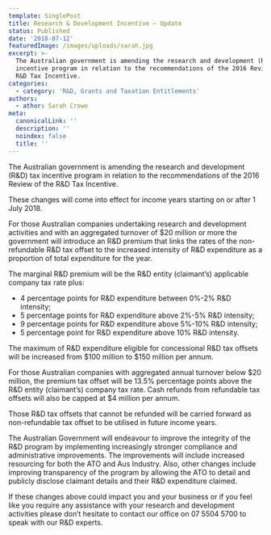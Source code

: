 ```yaml
---
template: SinglePost
title: Research & Development Incentive – Update
status: Published
date: '2018-07-12'
featuredImage: /images/uploads/sarah.jpg
excerpt: >-
  The Australian government is amending the research and development (R&D) tax
  incentive program in relation to the recommendations of the 2016 Review of the
  R&D Tax Incentive.
categories:
  - category: 'R&D, Grants and Taxation Entitlements'
authors:
  - athor: Sarah Crowe
meta:
  canonicalLink: ''
  description: ''
  noindex: false
  title: ''
---
```

The Australian government is amending the research and development (R&D) tax incentive program in relation to the recommendations of the 2016 Review of the R&D Tax Incentive.

These changes will come into effect for income years starting on or after 1 July 2018.

For those Australian companies undertaking research and development activities and with an aggregated turnover of $20 million or more the government will introduce an R&D premium that links the rates of the non-refundable R&D tax offset to the increased intensity of R&D expenditure as a proportion of total expenditure for the year.

The marginal R&D premium will be the R&D entity (claimant’s) applicable company tax rate plus:

* 4 percentage points for R&D expenditure between 0%-2% R&D intensity;
* 5 percentage points for R&D expenditure above 2%-5% R&D intensity;
* 9 percentage points for R&D expenditure above 5%-10% R&D intensity;
* 5 percentage point for R&D expenditure above 10% R&D intensity.

The maximum of R&D expenditure eligible for concessional R&D tax offsets will be increased from $100 million to $150 million per annum.

For those Australian companies with aggregated annual turnover below $20 million, the premium tax offset will be 13.5% percentage points above the R&D entity (claimant’s) company tax rate. Cash refunds from refundable tax offsets will also be capped at $4 million per annum.

Those R&D tax offsets that cannot be refunded will be carried forward as non-refundable tax offset to be utilised in future income years.

The Australian Government will endeavour to improve the integrity of the R&D program by implementing increasingly stronger compliance and administrative improvements. The improvements will include increased resourcing for both the ATO and Aus Industry. Also, other changes include improving transparency of the program by allowing the ATO to detail and publicly disclose claimant details and their R&D expenditure claimed.

If these changes above could impact you and your business or if you feel like you require any assistance with your research and development activities please don’t hesitate to contact our office on 07 5504 5700 to speak with our R&D experts.
